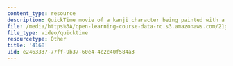 ```yaml
---
content_type: resource
description: QuickTime movie of a kanji character being painted with a brush.
file: /media/https%3A/open-learning-course-data-rc.s3.amazonaws.com/21g-504-japanese-iv-spring-2009/e246333777ff9b3760e44c2c40f584a3_4168.mov
file_type: video/quicktime
resourcetype: Other
title: '4168'
uid: e2463337-77ff-9b37-60e4-4c2c40f584a3
---
```

